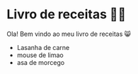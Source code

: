 # Livro de receitas :woman_cook:

Ola! Bem vindo ao meu livro de receitas :smile_cat:

- Lasanha de carne 
-  mouse de limao
-  asa de morcego